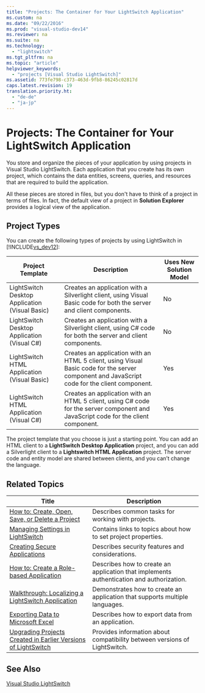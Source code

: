 ```yaml
---
title: "Projects: The Container for Your LightSwitch Application"
ms.custom: na
ms.date: "09/22/2016"
ms.prod: "visual-studio-dev14"
ms.reviewer: na
ms.suite: na
ms.technology: 
  - "lightswitch"
ms.tgt_pltfrm: na
ms.topic: "article"
helpviewer_keywords: 
  - "projects [Visual Studio LightSwitch]"
ms.assetid: 773fe798-c373-463d-9fb8-86245c02817d
caps.latest.revision: 19
translation.priority.ht: 
  - "de-de"
  - "ja-jp"
---
```

# Projects: The Container for Your LightSwitch Application
You store and organize the pieces of your application by using projects in Visual Studio LightSwitch. Each application that you create has its own project, which contains the data entities, screens, queries, and resources that are required to build the application.  
  
 All these pieces are stored in files, but you don't have to think of a project in terms of files. In fact, the default view of a project in **Solution Explorer** provides a logical view of the application.  
  
## Project Types  
 You can create the following types of projects by using LightSwitch in [!INCLUDE[vs_dev12](../VS_csharp/includes/vs_dev12_md.md)]:  
  
|Project Template|Description|Uses New Solution Model|  
|----------------------|-----------------|-----------------------------|  
|LightSwitch Desktop Application (Visual Basic)|Creates an application with a Silverlight client, using Visual Basic code for both the server and client components.|No|  
|LightSwitch Desktop Application (Visual C#)|Creates an application with a Silverlight client, using C# code for both the server and client components.|No|  
|LightSwitch HTML Application (Visual Basic)|Creates an application with an HTML 5 client, using Visual Basic code for the server component and JavaScript code for the client component.|Yes|  
|LightSwitch HTML Application (Visual C#)|Creates an application with an HTML 5 client, using C# code for the server component and JavaScript code for the client component.|Yes|  
  
 The project template that you choose is just a starting point. You can add an HTML client to a **LightSwitch Desktop Application** project, and you can add a Silverlight client to a **Lightswitch HTML Application** project. The server code and entity model are shared between clients, and you can’t change the language.  
  
## Related Topics  
  
|Title|Description|  
|-----------|-----------------|  
|[How to: Create, Open, Save, or Delete a Project](../VS_csharp/how-to--create--open--save--or-delete-a-lightswitch-project.md)|Describes common tasks for working with projects.|  
|[Managing Settings in LightSwitch](../VS_csharp/managing-settings-in-lightswitch.md)|Contains links to topics about how to set project properties.|  
|[Creating Secure Applications](../VS_csharp/security-considerations-for-lightswitch.md)|Describes security features and considerations.|  
|[How to: Create a Role-based Application](../VS_csharp/how-to--enable-authentication-in-a-silverlight-client-app.md)|Describes how to create an application that implements authentication and authorization.|  
|[Walkthrough: Localizing a LightSwitch Application](../VS_csharp/walkthrough--localizing-a-lightswitch-application.md)|Demonstrates how to create an application that supports multiple languages.|  
|[Exporting Data to Microsoft Excel](../VS_csharp/exporting-data-to-microsoft-excel.md)|Describes how to export data from an application.|  
|[Upgrading Projects Created in Earlier Versions of LightSwitch](../VS_csharp/upgrading-projects-created-in-earlier-versions-of-lightswitch.md)|Provides information about compatibility between versions of LightSwitch.|  
  
## See Also  
 [Visual Studio LightSwitch](../VS_csharp/visual-studio-lightswitch.md)